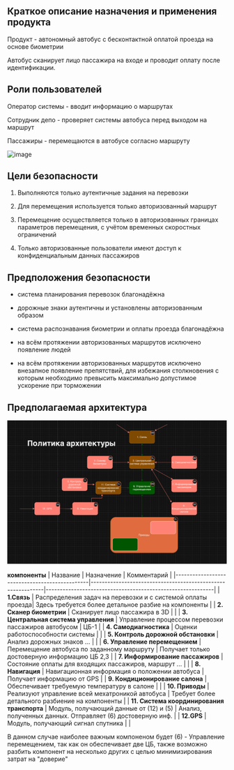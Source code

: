 ## Краткое описание назначения и применения продукта
Продукт - автономный автобус с бесконтактной оплатой проезда на основе биометрии

Автобус сканирует лицо пассажира на входе и проводит оплату после идентификации.

## Роли пользователей
Оператор системы - вводит информацию о маршрутах

Сотрудник депо - проверяет системы автобуса перед выходом на маршрут

Пассажиры - перемещаются в автобусе согласно маршруту


![image](https://github.com/twensoo/cyberimmunity_dz/assets/107369503/441f54d6-ab90-4f10-8fe3-6bf862777c0b)


## Цели безопасности
1. Выполняются только аутентичные задания на перевозки

2. Для перемещения используется только авторизованный маршрут

3. Перемещение осуществляется только в авторизованных границах параметров перемещения, с учётом временных скоростных ограничений

4. Только авторизованные пользователи имеют доступ к конфиденциальным данных пассажиров


## Предположения безопасности
- система планирования перевозок благонадёжна

- дорожные знаки аутентичны и установлены авторизованным образом

- система распознавания биометрии и оплаты проезда благонадёжна

- на всём протяжении авторизованных маршрутов исключено появление людей

- на всём протяжении авторизованных маршрутов исключено внезапное появление препятствий, для избежания столкновения с которым необходимо превысить максимально допустимое ускорение при торможении

## Предполагаемая архитектура

![NS-1](a.png)

**компоненты**
| Название                                      | Назначение                                                  | Комментарий                                                |
|-----------------------------------------------|-------------------------------------------------------------|------------------------------------------------------------|
| **1.Связь**                                   | Распределения задач на перевозки и с системой оплаты проезда| Здесь требуется более детальное разбие на компоненты       |
| **2. Сканер биометрии**                       | Сканирует лицо пассажира в 3D                               |                                                            |
| **3. Центральная система управления**         | Управление процессом перевозки пассажиров автобусом         | ЦБ-1                                                       |
| **4. Самодиагностика**                        | Оценки работоспособности системы                            |                                                            |
| **5. Контроль дорожной обстановки**           | Анализ дорожных знаков ...                                  |                                                            |
| **6. Управление перемещением**                | Перемещение автобуса по заданному маршруту                  | Получает только достоверную информацию ЦБ 2,3              |
| **7. Информирование пассажиров**              | Состояние оплаты для входящих пассажиров, маршрут ...       |                                                            |
| **8. Навигация**                              | Навигационная информация о положении автобуса               | Получает информацию от GPS                                 |
| **9. Кондиционирование салона**               | Обеспечивает требуемую температуру в салоне                 |                                                            |
| **10. Приводы**                               | Реализуют управление всей мехатроникой автобуса             | Требует более детального разбиение на компоненты           |
| **11. Система координирования транспорта**    | Модуль, получающий данные от (12) и (5)                     | Анализ, полученных данных. Отправляет (6) достоверную инф. |
| **12.GPS**                                    | Модуль, получающий сигнал спутника                          |                                                            |

В данном случае наиболее важным компоненом будет (6) - Управление перемещением, так как он обеспечивает две ЦБ, также возможно разбить компонент на несколько других с целью минимизирования затрат на "доверие"






